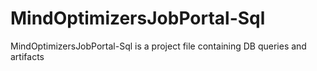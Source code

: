 # MindOptimizersJobPortal-Sql
MindOptimizersJobPortal-Sql is a project file containing DB queries and artifacts
